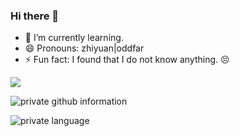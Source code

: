 <!--
**oddfar/oddfar** is a ✨ _special_ ✨ repository because its `README.md` (this file) appears on your GitHub profile.

Here are some ideas to get you started:

- 🔭 I’m currently working on ...
- 🌱 I’m currently learning ...
- 👯 I’m looking to collaborate on ...
- 🤔 I’m looking for help with ...
- 💬 Ask me about ...
- 📫 How to reach me: ...
- 😄 Pronouns: ...
- ⚡ Fun fact: ...
-->

### Hi there 👋

- 🌱 I’m currently learning.
- 😄 Pronouns: zhiyuan|oddfar
- ⚡ Fun fact: I found that I do not know anything. 😣

<div align="left"><img src="https://cdn.jsdelivr.net/gh/susu-hu/susu-hu/img/github-snake.svg" /></div>

![private github information](https://github-readme-stats.vercel.app/api?username=dailinyucode&show_icons=true&theme=Gradient)

![private language](https://github-readme-stats.vercel.app/api/top-langs/?username=dailinyucode&layout=compact&langs_count=8&hide_border=true)
